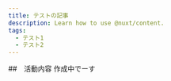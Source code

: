```yaml
---
title: テストの記事
description: Learn how to use @nuxt/content.
tags:
  - テスト1
  - テスト2
---
```


##　活動内容
作成中でーす
